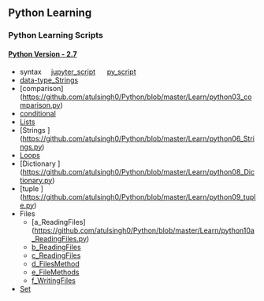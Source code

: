 ## Python Learning
### Python Learning Scripts
#### [Python Version - 2.7](https://www.python.org/download/releases/2.7/)

 *	syntax&nbsp;&nbsp;&nbsp;&nbsp;&nbsp;[jupyter_script](https://github.com/atulsingh0/Python/blob/master/Learn/python01_syntax.ipynb)     &nbsp;&nbsp;&nbsp;&nbsp;&nbsp;[py_script](https://github.com/atulsingh0/Python/blob/master/Learn/python01_syntax.py) 
 *	[data-type_Strings](https://github.com/atulsingh0/Python/blob/master/Learn/python02_data-type_Strings.py)
 *	[comparison]  (https://github.com/atulsingh0/Python/blob/master/Learn/python03_comparison.py)
 *	[conditional](https://github.com/atulsingh0/Python/blob/master/Learn/python04_conditional.py)
 *	[Lists ](https://github.com/atulsingh0/Python/blob/master/Learn/python05_Lists.py)
 *	[Strings ] 	(https://github.com/atulsingh0/Python/blob/master/Learn/python06_Strings.py)
 *	[Loops ](https://github.com/atulsingh0/Python/blob/master/Learn/python07_Loops.py)
 *	[Dictionary ]  (https://github.com/atulsingh0/Python/blob/master/Learn/python08_Dictionary.py)
 *	[tuple ]  (https://github.com/atulsingh0/Python/blob/master/Learn/python09_tuple.py)
 *	Files
 	*	[a_ReadingFiles]  (https://github.com/atulsingh0/Python/blob/master/Learn/python10a_ReadingFiles.py)
 	*	[b_ReadingFiles](https://github.com/atulsingh0/Python/blob/master/Learn/python10b_ReadingFiles.py)
 	*	[c_ReadingFiles](https://github.com/atulsingh0/Python/blob/master/Learn/python10c_ReadingFiles.py)
 	*	[d_FilesMethod ](https://github.com/atulsingh0/Python/blob/master/Learn/python10d_FilesMethod.py)
 	*	[e_FileMethods ](https://github.com/atulsingh0/Python/blob/master/Learn/python10e_FileMethods.py)
 	*	[f_WritingFiles](https://github.com/atulsingh0/Python/blob/master/Learn/python10f_WritingFiles.py)
 *	[Set](https://github.com/atulsingh0/Python/blob/master/Learn/python11_Set.py)
 	
	
 	
 	
 	
